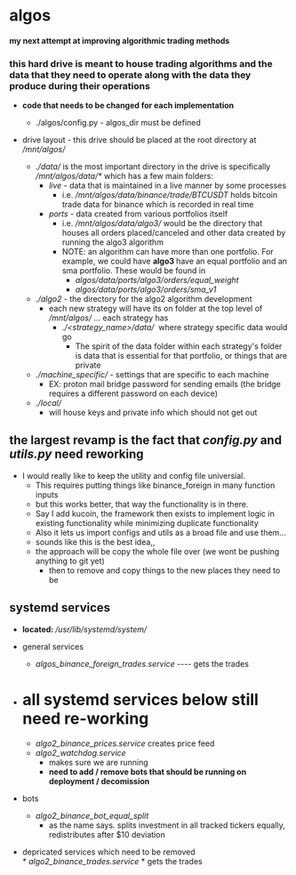 # algos
#### my next attempt at improving algorithmic trading methods


### this hard drive is meant to house trading algorithms and the data that they need to operate along with the data they produce during their operations

* <b> code that needs to be changed for each implementation </b> 
  * ./algos/config.py  - algos_dir must be defined
  

* drive layout - this drive should be placed at the root directory at <i> /mnt/algos/ </i>
  * <i> ./data/ </i>is the most important directory in the drive is specifically <i> /mnt/algos/data/* </i> which has a few main folders:
    * <i> live </i> -  data that is maintained in a live manner by some processes
      * i.e. <i> /mnt/algos/data/binance/trade/BTCUSDT </i> holds bitcoin trade data for binance which is recorded in real time
    * <i> ports </i> -  data created from various portfolios itself
      * i.e. <i> /mnt/algos/data/algo3/ </i> would be the directory that houses all orders placed/canceled and other data created by running the algo3 algorithm
      * NOTE: an algorithm can have more than one portfolio. For example, we could have <b> algo3 </b> have an equal portfolio and an sma portfolio. These would be found in
        * <i> algos/data/ports/algo3/orders/equal_weight </i>
        * <i> algos/data/ports/algo3/orders/sma_v1 </i>
  * <i> ./algo2 </i> - the directory for the algo2 algorithm development
    * each new strategy will have its on folder at the top level of <i> /mnt/algos/ </i>... each strategy has
      * <i> ./<strategy_name>/data/ </i> where strategy specific data would go
        * The spirit of the data folder within each strategy's folder is data that is essential for that portfolio, or things that are private
  * <i> ./machine_specific/ </i> - settings that are specific to each machine
    * EX: proton mail bridge password for sending emails (the bridge requires a different password on each device)
  * <i> ./local/ </i>
    * will house keys and private info which should not get out
  

## the largest revamp is the fact that <i> config.py </i> and <i> utils.py </i> need reworking
* I would really like to keep the utility and config file universial. 
  * This requires putting things like binance_foreign in many function inputs 
  * but this works better, that way the functionality is in there. 
  * Say I add kucoin, the framework then exists to implement logic in existing functionality while minimizing duplicate functionality 
  * Also it lets us import configs and utils as a broad file and use them... 
  * sounds like this is the best idea,, 
  * the approach will be copy the whole file over (we wont be pushing anything to git yet) 
    * then to remove and copy things to the new places they need to be 
    

## systemd services
* <b> located: </b>  <i> /usr/lib/systemd/system/  </i>

* general services 
    * <i> algos_binance_foreign_trades.service </i>  ---- gets the trades
* # all systemd services below still need re-working  
    * <i> algo2_binance_prices.service </i> creates price feed 
    * <i> algo2_watchdog.service </i>
        * makes sure we are running 
        * <b> need to add / remove bots that should be running on deployment / decomission </b> 
* bots 
    * <i> algo2_binance_bot_equal_split </i>
        * as the name says. splits investment in all tracked tickers equally, redistributes after $10 deviation 

* depricated services which need to be removed      
      * <i> algo2_binance_trades.service </i>
        * gets the trades
